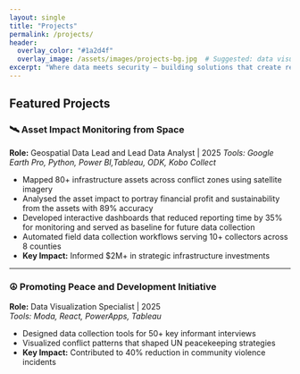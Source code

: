 ```yaml
---
layout: single
title: "Projects"
permalink: /projects/
header:
  overlay_color: "#1a2d4f"
  overlay_image: /assets/images/projects-bg.jpg  # Suggested: data visualization or cybersecurity image
excerpt: "Where data meets security – building solutions that create real impact."
---
```


## Featured Projects

### 🛰️ **Asset Impact Monitoring from Space**
**Role:** Geospatial Data Lead and Lead Data Analyst | 2025 
*Tools: Google Earth Pro, Python, Power BI,Tableau, ODK, Kobo Collect*  
- Mapped 80+ infrastructure assets across conflict zones using satellite imagery  
- Analysed the asset impact to portray financial profit and sustainability from the assets with 89% accuracy
- Developed interactive dashboards that reduced reporting time by 35% for monitoring and served as baseline for future data collection
- Automated field data collection workflows serving 10+ collectors across 8 counties 
- **Key Impact:** Informed $2M+ in strategic infrastructure investments  

---

### ☮️ **Promoting Peace and Development Initiative**  
**Role:** Data Visualization Specialist | 2025  
*Tools: Moda, React, PowerApps, Tableau*  
- Designed data collection tools for 50+ key informant interviews  
- Visualized conflict patterns that shaped UN peacekeeping strategies  
- **Key Impact:** Contributed to 40% reduction in community violence incidents  
